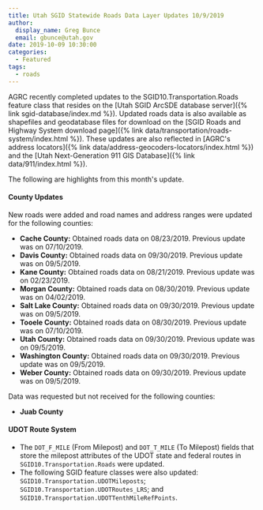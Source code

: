 ```yaml
---
title: Utah SGID Statewide Roads Data Layer Updates 10/9/2019
author:
  display_name: Greg Bunce
  email: gbunce@utah.gov
date: 2019-10-09 10:30:00
categories:
  - Featured
tags:
  - roads
---
```


AGRC recently completed updates to the SGID10.Transportation.Roads feature class that resides on the [Utah SGID ArcSDE database server]({% link sgid-database/index.md %}). Updated roads data is also available as shapefiles and geodatabase files for download on the [SGID Roads and Highway System download page]({% link data/transportation/roads-system/index.html %}). These updates are also reflected in [AGRC's address locators]({% link data/address-geocoders-locators/index.html %}) and the [Utah Next-Generation 911 GIS Database]({% link data/911/index.html %}).

The following are highlights from this month's update.

#### County Updates

New roads were added and road names and address ranges were updated for the following counties:

- **Cache County:** Obtained roads data on 08/23/2019. Previous update was on 07/10/2019.
- **Davis County:** Obtained roads data on 09/30/2019. Previous update was on 09/5/2019.
- **Kane County:** Obtained roads data on 08/21/2019. Previous update was on 02/23/2019.
- **Morgan County:** Obtained roads data on 08/30/2019. Previous update was on 04/02/2019.
- **Salt Lake County:** Obtained roads data on 09/30/2019. Previous update was on 09/5/2019.
- **Tooele County:** Obtained roads data on 08/30/2019. Previous update was on 07/10/2019.
- **Utah County:** Obtained roads data on 09/30/2019. Previous update was on 09/5/2019.
- **Washington County:** Obtained roads data on 09/30/2019. Previous update was on 09/5/2019.
- **Weber County:** Obtained roads data on 09/30/2019. Previous update was on 09/5/2019.

Data was requested but not received for the following counties:

- **Juab County**

#### UDOT Route System

- The `DOT_F_MILE` (From Milepost) and `DOT_T_MILE` (To Milepost) fields that store the milepost attributes of the UDOT state and federal routes in `SGID10.Transportation.Roads` were updated.
- The following SGID feature classes were also updated: `SGID10.Transportation.UDOTMileposts`; `SGID10.Transportation.UDOTRoutes_LRS`; and `SGID10.Transportation.UDOTTenthMileRefPoints`.
